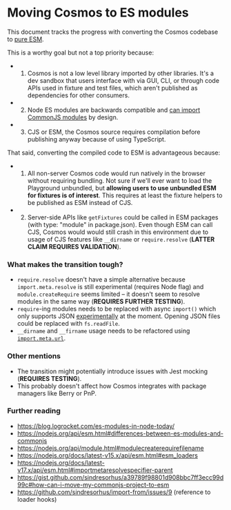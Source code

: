 # Moving Cosmos to ES modules

This document tracks the progress with converting the Cosmos codebase to [pure ESM](https://gist.github.com/sindresorhus/a39789f98801d908bbc7ff3ecc99d99c#how-can-i-move-my-commonjs-project-to-esm).

This is a worthy goal but not a top priority because:

- 1. Cosmos is not a low level library imported by other libraries. It's a dev sandbox that users interface with via GUI, CLI, or through code APIs used in fixture and test files, which aren't published as dependencies for other consumers.
- 2. Node ES modules are backwards compatible and [can import CommonJS modules](https://nodejs.org/api/esm.html#interoperability-with-commonjs) by design.
- 3. CJS or ESM, the Cosmos source requires compilation before publishing anyway because of using TypeScript.

That said, converting the compiled code to ESM is advantageous because:

- 1. All non-server Cosmos code would run natively in the browser without requiring bundling. Not sure if we'll ever want to load the Playground unbundled, but **allowing users to use unbundled ESM for fixtures is of interest**. This requires at least the fixture helpers to be published as ESM instead of CJS.
- 2. Server-side APIs like `getFixtures` could be called in ESM packages (with type: "module" in package.json). Even though ESM can call CJS, Cosmos would would still crash in this environment due to usage of CJS features like `__dirname` or `require.resolve` (**LATTER CLAIM REQUIRES VALIDATION**).

### What makes the transition tough?

- `require.resolve` doesn't have a simple alternative because `import.meta.resolve` is still experimental (requires Node flag) and `module.createRequire` seems limited – it doesn't seem to resolve modules in the same way (**REQUIRES FURTHER TESTING**).
- `require`-ing modules needs to be replaced with async `import()` which only supports JSON [experimentally](https://nodejs.org/docs/latest-v15.x/api/esm.html#esm_no_json_module_loading) at the moment. Opening JSON files could be replaced with `fs.readFile`.
- `__dirname` and `__firname` usage needs to be refactored using [`import.meta.url`](https://nodejs.org/docs/latest-v15.x/api/esm.html#esm_import_meta_url).

### Other mentions

- The transition might potentially introduce issues with Jest mocking (**REQUIRES TESTING**).
- This probably doesn't affect how Cosmos integrates with package managers like Berry or PnP.

### Further reading

- https://blog.logrocket.com/es-modules-in-node-today/
- https://nodejs.org/api/esm.html#differences-between-es-modules-and-commonjs
- https://nodejs.org/api/module.html#modulecreaterequirefilename
- https://nodejs.org/docs/latest-v15.x/api/esm.html#esm_loaders
- https://nodejs.org/docs/latest-v17.x/api/esm.html#importmetaresolvespecifier-parent
- https://gist.github.com/sindresorhus/a39789f98801d908bbc7ff3ecc99d99c#how-can-i-move-my-commonjs-project-to-esm
- https://github.com/sindresorhus/import-from/issues/9 (reference to loader hooks)
